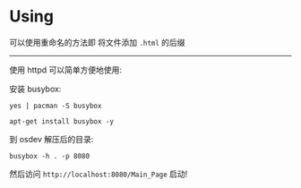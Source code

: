 # Using

可以使用重命名的方法即 将文件添加 `.html` 的后缀

---

使用 httpd 可以简单方便地使用:

安装 busybox:

```
yes | pacman -S busybox
```

```
apt-get install busybox -y
```

到 osdev 解压后的目录:

```
busybox -h . -p 8080
```

然后访问 `http://localhost:8080/Main_Page` 启动!

